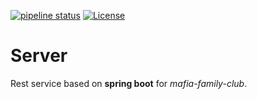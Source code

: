[![pipeline status](https://gitlab.com/mafia-family-club/server/badges/master/pipeline.svg)](https://gitlab.com/mafia-family-club/server/commits/master)
[![License](https://img.shields.io/badge/License-Apache%202.0-blue.svg)](/LICENSE.md)

# Server

Rest service based on **spring boot** for *mafia-family-club*.
